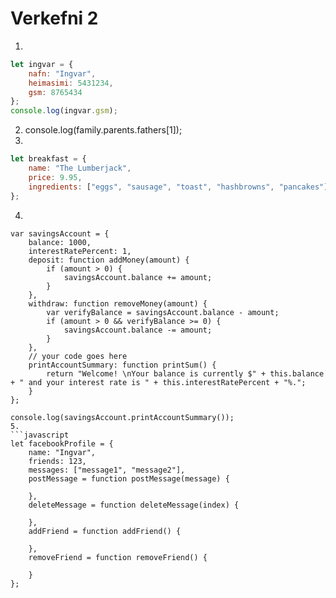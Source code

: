# Verkefni 2
1. 
```javascript
let ingvar = {
	nafn: "Ingvar",
	heimasimi: 5431234,
	gsm: 8765434
};
console.log(ingvar.gsm);
```
2. console.log(family.parents.fathers[1]);
3.
```javascript
let breakfast = {
    name: "The Lumberjack",
    price: 9.95,
    ingredients: ["eggs", "sausage", "toast", "hashbrowns", "pancakes"]
};
```
4.
```javascipt
var savingsAccount = {
    balance: 1000,
    interestRatePercent: 1,
    deposit: function addMoney(amount) {
        if (amount > 0) {
            savingsAccount.balance += amount;
        }
    },
    withdraw: function removeMoney(amount) {
        var verifyBalance = savingsAccount.balance - amount;
        if (amount > 0 && verifyBalance >= 0) {
            savingsAccount.balance -= amount;
        }
    },
    // your code goes here
    printAccountSummary: function printSum() {
        return "Welcome! \nYour balance is currently $" + this.balance + " and your interest rate is " + this.interestRatePercent + "%.";
    }
};

console.log(savingsAccount.printAccountSummary());
5.
```javascript
let facebookProfile = {
    name: "Ingvar",
    friends: 123,
    messages: ["message1", "message2"],
    postMessage = function postMessage(message) {
        
    },
    deleteMessage = function deleteMessage(index) {
        
    },
    addFriend = function addFriend() {
        
    },
    removeFriend = function removeFriend() {
        
    }
};
```
```
